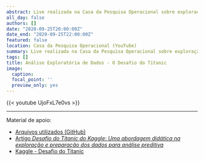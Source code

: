 ```yaml
---
abstract: Live realizada na Casa da Pesquisa Operacional sobre exploração e preparação dos dados do Desafio do Titanic da Kaggle. Com uma abordagen didática através do R, são demonstrados alguns conceitos aplicados na exploração e limpeza dos dados, incluindo a imputação de dados faltantes por meio do algoritmo KNN.
all_day: false
authors: []
date: "2020-09-25T20:00:00Z"
date_end: "2020-09-25T22:00:00Z"
featured: false
location: Casa da Pesquisa Operacional (YouTube)
summary: Live realizada na Casa da Pesquisa Operacional sobre exploração e preparação dos dados do Desafio do Titanic da Kaggle.
tags: []
title: Análise Exploratória de Dados - O Desafio do Titanic
image:
  caption:
  focal_point: ''
  preview_only: yes  
---
```


{{< youtube UjoFxL7e0vs >}}

<hr>

Material de apoio:

- [Arquivos utilizados (GitHub)](https://github.com/juniorssz/kaggle_titanic)
- [Artigo *Desafio do Titanic do Kaggle: Uma abordagem didática na exploração e preparação dos dados para análise preditiva*](../../../post/2020-08-09-desafio-do-titanic-do-kaggle-uma-abordagem-didatica-na-exploracao-e-preparacao-dos-dados-para-analise-preditiva/)
- [Kaggle - Desafio do Titanic](https://www.kaggle.com/c/titanic)